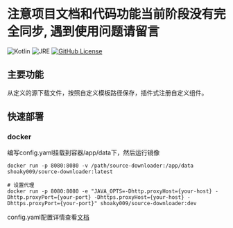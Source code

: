 # 注意项目文档和代码功能当前阶段没有完全同步, 遇到使用问题请留言

![Kotlin](https://img.shields.io/badge/Kotlin-1.8.20-blueviolet)
![JRE](https://img.shields.io/badge/JRE-17--20-orange)
[![GitHub License](https://img.shields.io/github/license/shoaky009/source-downloader)](https://github.com/shoaky009/source-downloader/blob/main/LICENSE)

## 主要功能

从定义的源下载文件，按照自定义模板路径保存，插件式注册自定义组件。

## 快速部署

### docker

编写config.yaml挂载到容器/app/data下，然后运行镜像

```shell
docker run -p 8080:8080 -v /path/source-downloader:/app/data shoaky009/source-downloader:latest
```

```shell
# 设置代理
docker run -p 8080:8080 -e "JAVA_OPTS=-Dhttp.proxyHost={your-host} -Dhttp.proxyPort={your-port} -Dhttps.proxyHost={your-host} -Dhttps.proxyPort={your-port}" shoaky009/source-downloader:dev
```

config.yaml配置详情查看[文档](https://github.com/shoaky009/source-downloader/wiki)